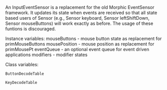 An InputEventSensor is a replacement for the old Morphic EventSensor framework.It updates its state when events are received so that all state based users of Sensor (e.g., Sensor keyboard, Sensor leftShiftDown, Sensor mouseButtons) will work exactly as before. The usage of these funtions is discouraged. Instance variables:	mouseButtons <Integer>	- mouse button state as replacement for primMouseButtons	mousePosition <Point>	- mouse position as replacement for primMousePt	eventQueue <SharedQueue>	- an optional event queue for event driven applications	modifiers		<Integer>	- modifier statesClass variables:	ButtonDecodeTable	KeyDecodeTable